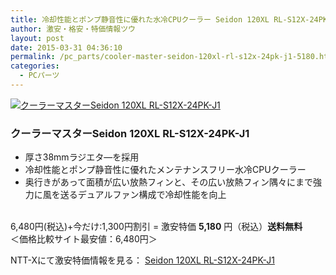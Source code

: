 ```yaml
---
title: 冷却性能とポンプ静音性に優れた水冷CPUクーラー Seidon 120XL RL-S12X-24PK-J1 激安特価5,180円！送料無料！
author: 激安・格安・特価情報ツウ
layout: post
date: 2015-03-31 04:36:10
permalink: /pc_parts/cooler-master-seidon-120xl-rl-s12x-24pk-j1-5180.html
categories:
  - PCパーツ
---
```

<div class="img-bg2 img_L">
  <a href="http://px.a8.net/svt/ejp?a8mat=ZYP6S+8IMA3E+S1Q+BWGDT&#038;a8ejpredirect=http://nttxstore.jp/_II_QL14408120" target="_blank"><img border="0" alt="クーラーマスターSeidon 120XL RL-S12X-24PK-J1" src="http://image.nttxstore.jp/l2_images/Q/QL/QL14408120.jpg" data-recalc-dims="1" /></a>
</div>

### クーラーマスターSeidon 120XL RL-S12X-24PK-J1
<!--more-->

* 厚さ38mmラジエタ―を採用
* 冷却性能とポンプ静音性に優れたメンテナンスフリー水冷CPUクーラー
* 奥行きがあって面積が広い放熱フィンと、その広い放熱フィン隅々にまで強力に風を送るデュアルファン構成で冷却性能を向上

<br clear="all" />6,480円(税込)+今だけ:1,300円割引 = 激安特価 <span class="tokka-price"><strong>5,180</strong></span> 円（税込）**送料無料**  
＜価格比較サイト最安値：6,480円＞  
  
NTT-Xにて激安特価情報を見る： <a href="http://px.a8.net/svt/ejp?a8mat=ZYP6S+8IMA3E+S1Q+BWGDT&#038;a8ejpredirect=http://nttxstore.jp/_II_QL14408120" target="_blank"><span class="fs150p">Seidon 120XL RL-S12X-24PK-J1</span></a>